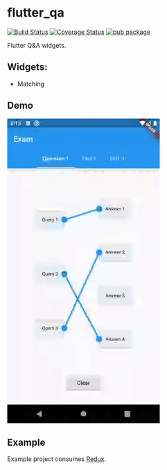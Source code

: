 # flutter_qa

[![Build Status](https://api.travis-ci.org/PROGrand/flutter_qa.svg?branch=master)](https://travis-ci.org/PROGrand/flutter_qa)
[![Coverage Status](https://coveralls.io/repos/github/PROGrand/flutter_qa/badge.svg?branch=master)](https://coveralls.io/github/PROGrand/flutter_qa?branch=master)
[![pub package](https://img.shields.io/pub/v/flutter_qa.svg)](https://pub.dev/packages/flutter_qa)

Flutter Q&A widgets.

## Widgets:
* Matching

## Demo
<img height="704px" width="352px" src="https://github.com/PROGrand/flutter_qa/raw/master/video.gif">

## Example
Example project consumes [Redux](https://github.com/johnpryan/redux.dart).

